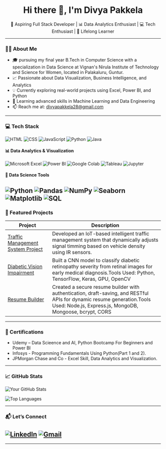 <h1 align="center">Hi there 👋, I'm Divya Pakkela</h1>

<p align="center">
  🌱 Aspiring Full Stack Developer | 📊 Data Analytics Enthusiast | 💻 Tech Enthusiast | 🎯 Lifelong Learner
</p>

---

### 👩‍💻 About Me

- 🎓 pursuing my final year B.Tech in Computer Science with a specialization in Data Science at Vignan's Nirula Institute of Technology and Science for Women, located in Palakaluru, Guntur.
- 📈 Passionate about Data Visualization, Business Intelligence, and Analytics
- 💡 Currently exploring real-world projects using Excel, Power BI, and Python
- 🌱 Learning advanced skills in Machine Learning and Data Engineering
- 📫 Reach me at: divyapakkela28@gmail.com

---

### 💻 Tech Stack

![HTML](https://img.shields.io/badge/-HTML-E34F26?style=flat&logo=html5)
![CSS](https://img.shields.io/badge/-CSS-1572B6?style=flat&logo=css3)
![JavaScript](https://img.shields.io/badge/-JavaScript-black?style=flat&logo=javascript)
![Python](https://img.shields.io/badge/-Python-3776AB?style=flat&logo=python)
![Java](https://img.shields.io/badge/-Java-007396?style=flat&logo=java)
#### 📊 Data Analytics & Visualization  
![Microsoft Excel](https://img.shields.io/badge/-Excel-217346?style=flat&logo=microsoft-excel&logoColor=white)
![Power BI](https://img.shields.io/badge/-Power%20BI-F2C811?style=flat&logo=power-bi&logoColor=black)
![Google Colab](https://img.shields.io/badge/-Google%20Colab-F9AB00?style=flat&logo=google-colab&logoColor=white)
![Tableau](https://img.shields.io/badge/-Tableau-E97627?style=flat&logo=tableau&logoColor=white)
![Jupyter](https://img.shields.io/badge/-Jupyter-F37626?style=flat&logo=jupyter&logoColor=white)

#### 🧠 Data Science Tools  
![Python](https://img.shields.io/badge/-Python-3776AB?style=flat&logo=python&logoColor=white)
![Pandas](https://img.shields.io/badge/-Pandas-150458?style=flat&logo=pandas&logoColor=white)
![NumPy](https://img.shields.io/badge/-NumPy-013243?style=flat&logo=numpy&logoColor=white)
![Seaborn](https://img.shields.io/badge/-Seaborn-6A5ACD?style=flat)
![Matplotlib](https://img.shields.io/badge/-Matplotlib-11557C?style=flat&logo=plotly&logoColor=white)
![SQL](https://img.shields.io/badge/-SQL-4479A1?style=flat&logo=mysql&logoColor=white)
---

### 📌 Featured Projects

| Project | Description |
|--------|-------------|
| [Traffic Management System Project](#) | Developed an IoT-based intelligent traffic management system that dynamically adjusts signal timming based on vehicle density using IR sensors.|
| [Diabetic Vision Impairment](#) | Built a CNN model to classify diabetic retinopathy severity from retinal images for early medical diagnosis.Tools Used: Python, TensorFlow, Keras, GPU, OpenCV |
| [Resume Builder](https://github.com/himasri-24/resume-builder) | Created a secure resume builder with authentication, draft-saving, and RESTful APIs for dynamic resume generation.Tools Used: Node.js, Express.js, MongoDB, Mongoose, bcrypt, CORS |

---

### 🏅 Certifications


- Udemy  – Data Scieence and AI, Python Bootcamp For Beginners and Power BI
- Infosys - Programming Fundamentals Using Python(Part 1 and 2).
- JPMorgan Chase and Co - Excel Skill, Data Analytics and Visualization.

---

### 📈 GitHub Stats

![Your GitHub Stats](https://github-readme-stats.vercel.app/api?username=himasri-24&show_icons=true&theme=dark)

![Top Languages](https://github-readme-stats.vercel.app/api/top-langs/?username=himasri-24&layout=compact&theme=dark)

---

### 📬 Let’s Connect

[![LinkedIn](https://img.shields.io/badge/-LinkedIn-blue?style=flat&logo=Linkedin&logoColor=white)](https://linkedin.com/in/divya78)
[![Gmail](https://img.shields.io/badge/-Gmail-red?style=flat&logo=gmail&logoColor=white)](mailto:divyapakkela28@gmail.com)
---


---

